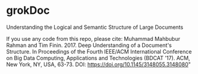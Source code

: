 # grokDoc
Understanding the Logical and Semantic Structure of Large Documents





If you use any code from this repo, please cite: 
Muhammad Mahbubur Rahman and Tim Finin. 2017. Deep Understanding of a Document's Structure. In Proceedings of the Fourth IEEE/ACM International Conference on Big Data Computing, Applications and Technologies (BDCAT '17). ACM, New York, NY, USA, 63-73. DOI: https://doi.org/10.1145/3148055.3148080"

